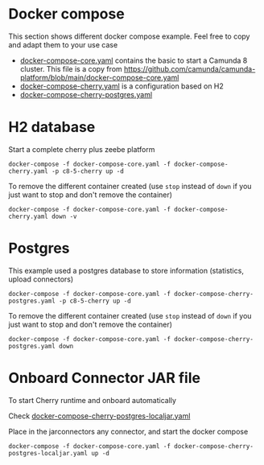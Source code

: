 # Docker compose

This section shows different docker compose example. Feel free to copy and adapt them to your use case

* [docker-compose-core.yaml](docker-compose-core.yaml) contains the basic to start a Camunda 8 cluster. 
This file is a copy from https://github.com/camunda/camunda-platform/blob/main/docker-compose-core.yaml
* [docker-compose-cherry.yaml](docker-compose-cherry.yaml) is a configuration based on H2
* [docker-compose-cherry-postgres.yaml](docker-compose-cherry-postgres.yaml)





# H2 database

Start a complete cherry plus zeebe platform

```shell
docker-compose -f docker-compose-core.yaml -f docker-compose-cherry.yaml -p c8-5-cherry up -d 
```

To remove the different container created (use `stop` instead of `down` if you just want to stop and don't remove the container)

```shell
docker-compose -f docker-compose-core.yaml -f docker-compose-cherry.yaml down -v
```


# Postgres

This example used a postgres database to store information (statistics, upload connectors)

```shell
docker-compose -f docker-compose-core.yaml -f docker-compose-cherry-postgres.yaml -p c8-5-cherry up -d 
```

To remove the different container created (use `stop` instead of `down` if you just want to stop and don't remove the container)

```shell
docker-compose -f docker-compose-core.yaml -f docker-compose-cherry-postgres.yaml down
```

# Onboard Connector JAR file

To start Cherry runtime and onboard automatically 

Check [docker-compose-cherry-postgres-localjar.yaml](docker-compose-cherry-postgres-localjar.yaml)

Place in the jarconnectors any connector, and start the docker compose

```shell
docker-compose -f docker-compose-core.yaml -f docker-compose-cherry-postgres-localjar.yaml up -d
```
